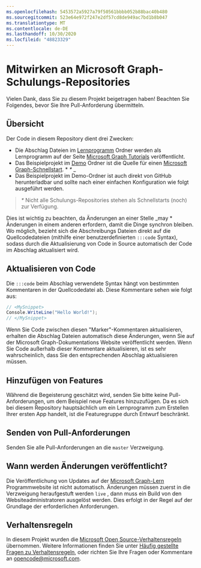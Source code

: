```yaml
---
ms.openlocfilehash: 5453572a5927a79f50561bbbb052b88bac40b480
ms.sourcegitcommit: 523e64e972f247e2df57cd8de949ac7bd1b8b047
ms.translationtype: MT
ms.contentlocale: de-DE
ms.lasthandoff: 10/30/2020
ms.locfileid: "48823329"
---
```

# <a name="contributing-to-microsoft-graph-training-repositories"></a>Mitwirken an Microsoft Graph-Schulungs-Repositories

Vielen Dank, dass Sie zu diesem Projekt beigetragen haben! Beachten Sie Folgendes, bevor Sie Ihre Pull-Anforderung übermitteln.

## <a name="overview"></a>Übersicht

Der Code in diesem Repository dient drei Zwecken:

- Die Abschlag Dateien im [Lernprogramm](/tutorial) Ordner werden als Lernprogramm auf der Seite [Microsoft Graph Tutorials](https://docs.microsoft.com/graph/tutorials) veröffentlicht.
- Das Beispielprojekt im [Demo](/demo) Ordner ist die Quelle für einen [Microsoft Graph-Schnellstart](https://developer.microsoft.com/graph/quick-start). * *\** _
- Das Beispielprojekt im Demo-Ordner ist auch direkt von GitHub herunterladbar und sollte nach einer einfachen Konfiguration wie folgt ausgeführt werden.

> _*\**_ Nicht alle Schulungs-Repositories stehen als Schnellstarts (noch) zur Verfügung.

Dies ist wichtig zu beachten, da Änderungen an einer Stelle _may * Änderungen in einem anderen erfordern, damit die Dinge synchron bleiben. Wo möglich, bezieht sich die Abschreibungs Dateien direkt auf die Quellcodedateien (mithilfe einer benutzerdefinierten `:::code` Syntax), sodass durch die Aktualisierung von Code in Source automatisch der Code im Abschlag aktualisiert wird.

## <a name="updating-code"></a>Aktualisieren von Code

Die `:::code` beim Abschlag verwendete Syntax hängt von bestimmten Kommentaren in der Quellcodedatei ab. Diese Kommentare sehen wie folgt aus:

```csharp
// <MySnippet>
Console.WriteLine("Hello World!");
// </MySnippet>
```

Wenn Sie Code zwischen diesen "Marker"-Kommentaren aktualisieren, erhalten die Abschlag Dateien automatisch diese Änderungen, wenn Sie auf der Microsoft Graph-Dokumentations Website veröffentlicht werden. Wenn Sie Code außerhalb dieser Kommentare aktualisieren, ist es sehr wahrscheinlich, dass Sie den entsprechenden Abschlag aktualisieren müssen.

## <a name="adding-features"></a>Hinzufügen von Features

Während die Begeisterung geschätzt wird, senden Sie bitte keine Pull-Anforderungen, um dem Beispiel neue Features hinzuzufügen. Da es sich bei diesem Repository hauptsächlich um ein Lernprogramm zum Erstellen Ihrer ersten App handelt, ist die Featuregruppe durch Entwurf beschränkt.

## <a name="submitting-pull-requests"></a>Senden von Pull-Anforderungen

Senden Sie alle Pull-Anforderungen an die `master` Verzweigung.

<!-- markdownlint-disable MD026 -->
## <a name="when-do-changes-get-published"></a>Wann werden Änderungen veröffentlicht?

Die Veröffentlichung von Updates auf der [Microsoft Graph-Lern](https://docs.microsoft.com/graph/tutorials) Programmwebsite ist nicht automatisch. Änderungen müssen zuerst in die Verzweigung heraufgestuft werden `live` , dann muss ein Build von den Websiteadministratoren ausgelöst werden. Dies erfolgt in der Regel auf der Grundlage der erforderlichen Anforderungen.

## <a name="code-of-conduct"></a>Verhaltensregeln

In diesem Projekt wurden die [Microsoft Open Source-Verhaltensregeln](https://opensource.microsoft.com/codeofconduct/) übernommen. Weitere Informationen finden Sie unter [Häufig gestellte Fragen zu Verhaltensregeln](https://opensource.microsoft.com/codeofconduct/faq/), oder richten Sie Ihre Fragen oder Kommentare an [opencode@microsoft.com](mailto:opencode@microsoft.com).
